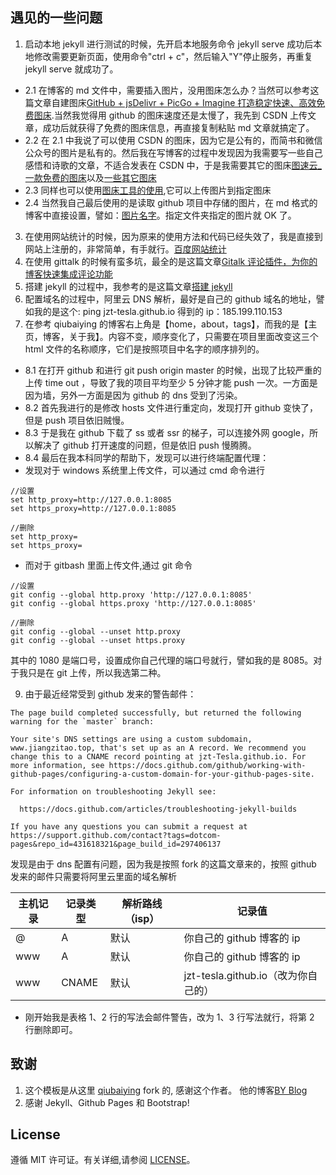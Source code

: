 ## 遇见的一些问题

1. 启动本地 jekyll 进行测试的时候，先开启本地服务命令 jekyll serve 成功后本地修改需要更新页面，使用命令"ctrl + c"，然后输入"Y"停止服务，再重复 jekyll serve 就成功了。

- 2.1 在博客的 md 文件中，需要插入图片，没用图床怎么办？当然可以参考这篇文章自建图床[GitHub + jsDelivr + PicGo + Imagine 打造稳定快速、高效免费图床](https://blog.csdn.net/qq_39047625/article/details/103048865).当然我觉得用 github 的图床速度还是太慢了，我先到 CSDN 上传文章，成功后就获得了免费的图床信息，再直接复制粘贴 md 文章就搞定了。
- 2.2 在 2.1 中我说了可以使用 CSDN 的图床，因为它是公有的，而简书和微信公众号的图片是私有的。然后我在写博客的过程中发现因为我需要写一些自己感悟和诗歌的文章，不适合发表在 CSDN 中，于是我需要其它的图床[图速云\_一款免费的图床](https://oss.bilnn.com/index.php)以及[一些其它图床](https://www.bilibili.com/read/cv4065587/)
- 2.3 同样也可以使用[图床工具的使用](https://www.jianshu.com/p/9d91355e8418),它可以上传图片到指定图床
- 2.4 当然我自己最后使用的是读取 github 项目中存储的图片，在 md 格式的博客中直接设置，譬如：[图片名字](/img/top.jpg)。指定文件夹指定的图片就 OK 了。

3. 在使用网站统计的时候，因为原来的使用方法和代码已经失效了，我是直接到网站上注册的，非常简单，有手就行。[百度网站统计](https://tongji.baidu.com/web/welcome/basic)
4. 在使用 gittalk 的时候有蛮多坑，最全的是这篇文章[Gitalk 评论插件，为你的博客快速集成评论功能](https://www.exception.site/essay/how-to-install-gitalk-on-your-blog)
5. 搭建 jekyll 的过程中，我参考的是这篇文章[搭建 jekyll](https://blog.csdn.net/qq_27032631/article/details/106156088)
6. 配置域名的过程中，阿里云 DNS 解析，最好是自己的 github 域名的地址，譬如我的是这个: ping jzt-tesla.github.io 得到的 ip：185.199.110.153
7. 在参考 qiubaiying 的博客右上角是【home，about，tags】，而我的是【主页，博客，关于我】。内容不变，顺序变化了，只需要在项目里面改变这三个 html 文件的名称顺序，它们是按照项目中名字的顺序排列的。

- 8.1 在打开 github 和进行 git push origin master 的时候，出现了比较严重的上传 time out ，导致了我的项目平均至少 5 分钟才能 push 一次。一方面是因为墙，另外一方面是因为 github 的 dns 受到了污染。
- 8.2 首先我进行的是修改 hosts 文件进行重定向，发现打开 github 变快了，但是 push 项目依旧贼慢。
- 8.3 于是我在 github 下载了 ss 或者 ssr 的梯子，可以连接外网 google，所以解决了 github 打开速度的问题，但是依旧 push 慢腾腾。
- 8.4 最后在我本科同学的帮助下，发现可以进行终端配置代理：
- 发现对于 windows 系统里上传文件，可以通过 cmd 命令进行

```
//设置
set http_proxy=http://127.0.0.1:8085
set https_proxy=http://127.0.0.1:8085

//删除
set http_proxy=
set https_proxy=
```

- 而对于 gitbash 里面上传文件,通过 git 命令

```
//设置
git config --global http.proxy 'http://127.0.0.1:8085'
git config --global https.proxy 'http://127.0.0.1:8085'

//删除
git config --global --unset http.proxy
git config --global --unset https.proxy
```

其中的 1080 是端口号，设置成你自己代理的端口号就行，譬如我的是 8085。对于我只是在 git 上传，所以我选第二种。

9. 由于最近经常受到 github 发来的警告邮件：

```
The page build completed successfully, but returned the following warning for the `master` branch:

Your site's DNS settings are using a custom subdomain, www.jiangzitao.top, that's set up as an A record. We recommend you change this to a CNAME record pointing at jzt-Tesla.github.io. For more information, see https://docs.github.com/github/working-with-github-pages/configuring-a-custom-domain-for-your-github-pages-site.

For information on troubleshooting Jekyll see:

  https://docs.github.com/articles/troubleshooting-jekyll-builds

If you have any questions you can submit a request at https://support.github.com/contact?tags=dotcom-pages&repo_id=431618321&page_build_id=297406137
```

发现是由于 dns 配置有问题，因为我是按照 fork 的这篇文章来的，按照 github 发来的邮件只需要将阿里云里面的域名解析

| 主机记录 | 记录类型 | 解析路线（isp） | 记录值                    |
| -------- | -------- | --------------- | ------------------------- |
| @        | A        | 默认            | 你自己的 github 博客的 ip |
| www      | A        | 默认            | 你自己的 github 博客的 ip |
| www      | CNAME    | 默认            | jzt-tesla.github.io（改为你自己的）       |

- 刚开始我是表格 1、2 行的写法会邮件警告，改为 1、3 行写法就行，将第 2 行删除即可。

## 致谢

1. 这个模板是从这里 [qiubaiying](https://github.com/qiubaiying/qiubaiying.github.io) fork 的, 感谢这个作者。 他的博客[BY Blog](http://qiubaiying.github.io)
2. 感谢 Jekyll、Github Pages 和 Bootstrap!

## License

遵循 MIT 许可证。有关详细,请参阅 [LICENSE](https://github.com/qiubaiying/qiubaiying.github.io/blob/master/LICENSE)。
